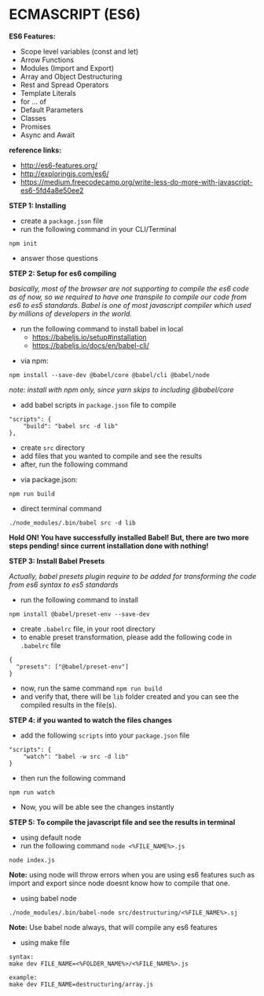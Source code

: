 # ECMASCRIPT (ES6)

**ES6 Features:**

-   Scope level variables (const and let)
-   Arrow Functions
-   Modules (Import and Export)
-   Array and Object Destructuring
-   Rest and Spread Operators
-   Template Literals
-   for … of
-   Default Parameters
-   Classes
-   Promises
-   Async and Await

**reference links:**

-   http://es6-features.org/
-   http://exploringjs.com/es6/
-   https://medium.freecodecamp.org/write-less-do-more-with-javascript-es6-5fd4a8e50ee2

**STEP 1: Installing**

-   create a `package.json` file
-   run the following command in your CLI/Terminal

```
npm init
```

-   answer those questions

**STEP 2: Setup for es6 compiling**

_basically, most of the browser are not supporting to compile the es6 code as of now, so we required to have one transpile to compile our code from es6 to es5 standards. Babel is one of most javascript compiler which used by millions of developers in the world._

-   run the following command to install babel in local
    -   https://babeljs.io/setup#installation
    -   https://babeljs.io/docs/en/babel-cli/

*   via npm:

```
npm install --save-dev @babel/core @babel/cli @babel/node
```

_note: install with npm only, since yarn skips to including @babel/core_

-   add babel scripts in `package.json` file to compile

```
"scripts": {
    "build": "babel src -d lib"
},
```

-   create `src` directory
-   add files that you wanted to compile and see the results
-   after, run the following command

*   via package.json:

```
npm run build
```

-   direct terminal command

```
./node_modules/.bin/babel src -d lib
```

**Hold ON! You have successfully installed Babel! But, there are two more steps pending! since current installation done with nothing!**

**STEP 3: Install Babel Presets**

_Actually, babel presets plugin require to be added for transforming the code from es6 syntax to es5 standards_

-   run the following command to install

```
npm install @babel/preset-env --save-dev
```

-   create `.babelrc` file, in your root directory
-   to enable preset transformation, please add the following code in `.babelrc` file

```
{
  "presets": ["@babel/preset-env"]
}
```

-   now, run the same command `npm run build`
-   and verify that, there will be `lib` folder created and you can see the compiled results in the file(s).

**STEP 4: if you wanted to watch the files changes**

-   add the following `scripts` into your `package.json` file

```
"scripts": {
    "watch": "babel -w src -d lib"
}
```

-   then run the following command

```
npm run watch
```

-   Now, you will be able see the changes instantly

**STEP 5: To compile the javascript file and see the results in terminal**

-   using default node
-   run the following command `node <%FILE_NAME%>.js`

```
node index.js
```
**Note:** using node will throw errors when you are using es6 features such as import and export since node doesnt know how to compile that one.

-   using babel node

```
./node_modules/.bin/babel-node src/destructuring/<%FILE_NAME%>.sj
```
**Note:** Use babel node always, that will compile any es6 features

-   using make file

```
syntax:
make dev FILE_NAME=<%FOLDER_NAME%>/<%FILE_NAME%>.js

example:
make dev FILE_NAME=destructuring/array.js
```
